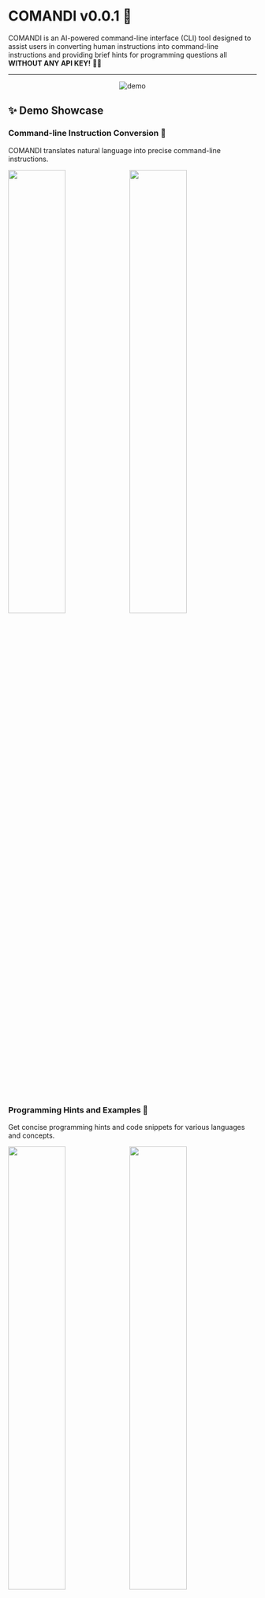 # COMANDI v0.0.1 🚀

COMANDI is an AI-powered command-line interface (CLI) tool designed to assist users in converting human instructions into command-line instructions and providing brief hints for programming questions all **WITHOUT ANY API KEY!** 🔑❌

---
<div align="center"> 
<img src="https://raw.githubusercontent.com/datavorous/comandi/main/demo1.gif" alt="demo">
</div>

## ✨ Demo Showcase

### Command-line Instruction Conversion 🌟
COMANDI translates natural language into precise command-line instructions.

<p float="left">
  <img src="https://raw.githubusercontent.com/datavorous/comandi/main/imgs/1.PNG" width="48%" />
  <img src="https://raw.githubusercontent.com/datavorous/comandi/main/imgs/4.PNG" width="48%" /> 
</p>

### Programming Hints and Examples 🌟
Get concise programming hints and code snippets for various languages and concepts.

<p float="left">
  <img src="" width="48%" />
  <img src="https://raw.githubusercontent.com/datavorous/comandi/main/imgs/2.PNG" width="48%" /> 
</p>

## Features 🌟

- 🖥️ **Command-line Instruction Conversion:** Translates human language into precise command-line instructions with descriptions.
- 💡 **Programming Hints:** Provides concise hints for programming problems, along with example code snippets.
- 🎨 **Interactive Interface:** Engages users with an interactive CLI powered by the `rich` library, featuring styled panels and prompts.
- ⚡ **Command Execution:** Offers the ability to execute shell commands directly from the interface and view the output in real-time.
- 🔧 **Configurable Prompt Template:** The prompt template is stored in a JSON file, making it easy to modify and extend.

## Installation 📦

To install and run COMANDI, ensure you have Python 3.x installed, then follow these steps:

1. Clone the repository:
   ```bash
   git clone https://github.com/datavorous/comandi.git
   cd comandi
   ```
2. Install the required dependencies:
   ```bash
   pip install -r requirements.txt
   ```
3. Run the program:
   ```bash
   python main.py
   ```

## How It Works 🛠️

COMANDI operates in an interactive session where the user inputs either a command-line request or a programming question. The program processes this input through the following steps:

1. **Loading the Prompt Template:**  
   The program reads a prompt template from a `prompt.json` file. This template guides the AI in formulating responses.
2. **User Input Processing:**  
   The user is prompted to enter a request. The input is then passed to the `MetaAI` API using the [meta-ai-api](https://github.com/Strvm/meta-ai-api) library, which generates a response based on the prompt template.
3. **Response Parsing:**  
   The AI response is parsed into different components, including commands, descriptions, hints, and examples. These are then presented to the user in a structured and visually appealing manner.
4. **Command Execution (Optional):**  
   If the AI response includes a command, the user is given the option to execute it directly from the interface. The output is displayed in real-time.

## Usage 🚀

- **Command-line Instruction:**  
  Enter a request like:
  ```
  Create a new directory and navigate into it.
  ```
  The program will generate the corresponding command and description.
- **Programming Hint:**  
  Ask a programming question, such as:
  ```
  How do I sort a list in Python?
  ```
  COMANDI will provide a brief hint and a code snippet.
- **Exiting the Program:**  
  Type `quit` or `exit` to end the session.

## Example Session 💻

```
:: Create a new directory and navigate into it.
🛠️ Command:
mkdir new_directory && cd new_directory
📄 Description:
Creates a new directory named 'new_directory' and then navigates into it.
```

## Technical Details 🔧

- **Language:** Python 3.x
- **Libraries Used:**
  - `rich` for creating a styled CLI interface.
  - `subprocess` for executing shell commands.
  - `json` for handling the prompt template.
  - `meta-ai-api` for AI response generation.

## Prompt Analysis 🔍

The `prompt.json` file contains a crucial template that guides the AI's responses. Let's break it down:

1. **Dual Functionality:** The prompt defines two main tasks for the AI:
   - Converting human instructions to command-line instructions
   - Providing brief hints for programming questions

2. **Response Format:**
   - For command-line instructions:
     ```
     COMMAND: <command-line instruction>
     DESCRIPTION: <brief description of what the command does>
     ```
   - For programming hints:
     ```
     HINT: <one-line programming hint>
     EXAMPLE: <A code snippet showing an implementation of the given problem.>
     ```

3. **Contextual Understanding:** The AI is instructed to determine whether the input is a command-line request or a programming question based on context.

4. **Fallback Mechanism:** If unable to process a command-line instruction, it responds with:
   ```
   COMMAND: UNABLE_TO_PROCESS
   DESCRIPTION: I couldn't generate a command-line instruction for that request.
   ```

5. **Conciseness:** The prompt emphasizes brevity, especially for programming hints, requesting "one-line" tips.

This structured prompt ensures consistent, targeted responses from the AI, enhancing the user experience and maintaining the tool's focus.

## Roadmap 🗺️

Here's our planned roadmap for future COMANDI development:

1. **User Preferences** 🎛️
   - Implement user-specific settings (e.g., preferred shell, programming language)

2. **Command History** 📜
   - Add a feature to save and recall previous commands and responses

3. **Interactive Tutorials** 📚
   - Develop interactive CLI tutorials for various programming concepts and tools

4. **Integration with Version Control Systems** 🔄
    - Add features to interact with git and other VCS directly from COMANDI

## Contributing 🤝

Contributions are welcome! Please read the [CONTRIBUTING.md](CONTRIBUTING.md) file for details on how to contribute to this project.

## License 📄

This project is licensed under the Apache License 2.0. See the [LICENSE](LICENSE) file for details.

## Acknowledgments 🙏

- Thanks to [meta-ai-api](https://github.com/Strvm/meta-ai-api) library by [Roméo](https://github.com/Strvm)!
- Special thanks to the creators of the `rich` library for making CLI development visually stunning and accessible.



We're excited about the future of COMANDI and welcome community input on these plans!
